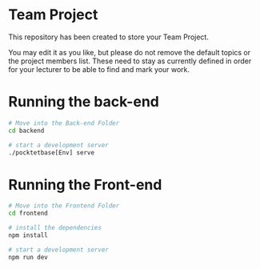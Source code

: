 # Team Project

This repository has been created to store your Team Project.

You may edit it as you like, but please do not remove the default topics or the project members list. These need to stay as currently defined in order for your lecturer to be able to find and mark your work.

# Running the back-end

```bash
# Move into the Back-end Folder
cd backend
```

```bash
# start a development server
./pocktetbase[Env] serve
```


# Running the Front-end

```bash
# Move into the Frontend Folder
cd frontend
```

```bash
# install the dependencies
npm install
```

```bash
# start a development server
npm run dev
```












